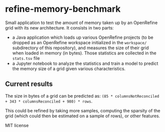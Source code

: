 # refine-memory-benchmark

Small application to test the amount of memory taken up by an OpenRefine grid with its new architecture.
It consists in two parts:
* a Java application which loads up various OpenRefine projects (to be dropped as an OpenRefine workspace initialized in the `workspace/` subdirectory of this repository), and measures the size of their grid when loaded in memory (in bytes). Those statistics are collected in the `stats.tsv` file
* a Jupyter notebook to analyze the statistics and train a model to predict the memory size of a grid given various characteristics.

## Current results

The size in bytes of a grid can be predicted as: `(85 * columnsNotReconciled + 343 * columnsReconciled + 980) * rows`.

This could be refined by taking more samples, computing the sparsity of the grid (which could then be estimated on a sample of rows), or other features.


MIT license
